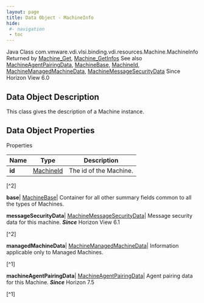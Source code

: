 ```yaml
---
layout: page
title: Data Object - MachineInfo
hide:
 #- navigation
 - toc
---
```






Java Class
    com.vmware.vdi.vlsi.binding.vdi.resources.Machine.MachineInfo
Returned by
     [Machine_Get](vdi.resources.Machine.md#get), [Machine_GetInfos](vdi.resources.Machine.md#getInfos)
See also
     [MachineAgentPairingData](vdi.resources.Machine.MachineAgentPairingData.md), [MachineBase](vdi.resources.Machine.MachineBase.md), [MachineId](vdi.entity.MachineId.md), [MachineManagedMachineData](vdi.resources.Machine.ManagedMachineData.md), [MachineMessageSecurityData](vdi.resources.Machine.MessageSecurityData.md)
Since 
    Horizon View 6.0

## Data Object Description 

This class gives the description of a Machine instance. 

## Data Object Properties

Properties

Name |  Type |  Description   
---|---|---  
**id**| [MachineId](vdi.entity.MachineId.md)|  The id of the Machine.   


[^2]

  
**base**| [MachineBase](vdi.resources.Machine.MachineBase.md)|  Container for all other summary fields common to all the types of Machines.   
  
**messageSecurityData**| [MachineMessageSecurityData](vdi.resources.Machine.MessageSecurityData.md)|  Message security data for this machine.  **_Since_** Horizon View 6.1  


[^2]

  
**managedMachineData**| [MachineManagedMachineData](vdi.resources.Machine.ManagedMachineData.md)|  Information applicable only to Managed Machines.   


[^1]

  
**machineAgentPairingData**| [MachineAgentPairingData](vdi.resources.Machine.MachineAgentPairingData.md)|  Agent pairing data for this Machine.  **_Since_** Horizon 7.5  


[^1]

  
  

  

